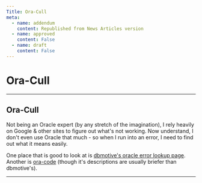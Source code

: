 ```yaml
---
Title: Ora-Cull
meta:
  - name: addendum
    content: Republished from News Articles version
  - name: approved
    content: False
  - name: draft
    content: False
---
```

# Ora-Cull

---
## Ora-Cull


Not being an Oracle expert (by any stretch of the imagination), I rely heavily on Google & other sites to figure out what's not working. Now understand, I don't even use Oracle that much - so when I run into an error, I need to find out what it means easily.



One place that is good to look at is [dbmotive's oracle error lookup page](http://www.dbmotive.com/oracle_error_codes.php). Another is [ora-code](http://ora-code.com/) (though it's descriptions are usually briefer than dbmotive's).





---
